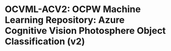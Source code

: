# OCVML-ACV2: OCPW Machine Learning Repository: Azure Cognitive Vision Photosphere Object Classification (v2)
